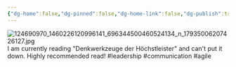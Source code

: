 ```yaml
---
{"dg-home":false,"dg-pinned":false,"dg-home-link":false,"dg-publish":true,"tags":["dgblip"],"disabled rules":["yaml-title","yaml-title-alias","file-name-heading"],"title":"philipp on instagram @ 2020-11-13","created-date":"2020-11-13T13:00:00","updated-date":"2025-05-02T17:43:08","dg-path":"blips/17935006207426127.md","permalink":"/blips/17935006207426127/","dgPassFrontmatter":true}
---
```



![124690970_1460226120996141_696344500460524134_n_17935006207426127.jpg](/img/user/attachments/124690970_1460226120996141_696344500460524134_n_17935006207426127.jpg)
I am currently reading "Denkwerkzeuge der Höchstleister" and can't put it down. Highly recommended read! #leadership #communication #agile




